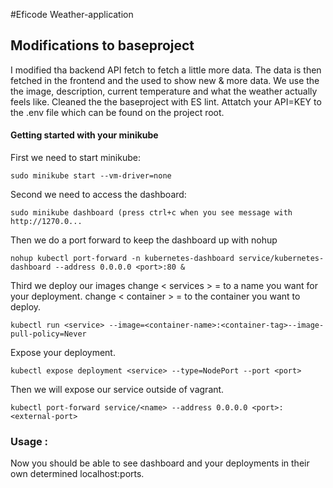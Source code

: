 #Eficode Weather-application


## Modifications to baseproject

I modified tha backend API fetch to fetch a little more data.
The data is then fetched in the frontend and the used to show new & more data. We use the the image, description, current temperature and what the weather actually feels like. Cleaned the the baseproject with ES lint. 
Attatch your API=KEY to the .env file which can be found on the project root. 


#### Getting started with your minikube
First we need to start minikube: 
```
sudo minikube start --vm-driver=none
```

Second we need to access the dashboard: 
```
sudo minikube dashboard (press ctrl+c when you see message with http://1270.0...
```
Then we do a port forward to keep the dashboard up with nohup 
```
nohup kubectl port-forward -n kubernetes-dashboard service/kubernetes-dashboard --address 0.0.0.0 <port>:80 &
```
Third we deploy our images
change < services > = to a name you want for your deployment.
change < container > = to the container you want to deploy.

```
kubectl run <service> --image=<container-name>:<container-tag>--image-pull-policy=Never
```
Expose your deployment.
```
kubectl expose deployment <service> --type=NodePort --port <port>
```
Then we will expose our service outside of vagrant. 
```
kubectl port-forward service/<name> --address 0.0.0.0 <port>:<external-port>
```

### Usage :
Now you should be able to see dashboard and your deployments in their own determined localhost:ports. 
